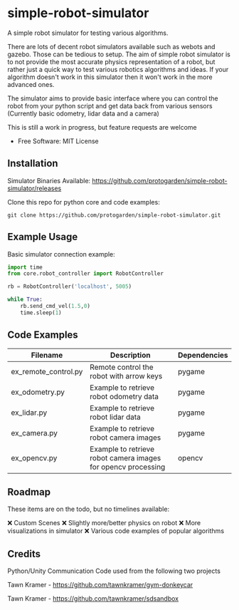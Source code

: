 # simple-robot-simulator

A simple robot simulator for testing various algorithms. 

There are lots of decent robot simulators available such as webots and gazebo. Those can be tedious to setup. The aim of simple robot simulator is to not provide the most accurate physics representation of a robot, but rather just a quick way to test various robotics algorithms and ideas. If your algorithm doesn't work in this simulator then it won't work in the more advanced ones. 

The simulator aims to provide basic interface where you can control the robot from your python script and get data back from various sensors (Currently basic odometry, lidar data and a camera)

This is still a work in progress, but feature requests are welcome

- Free Software: MIT License

## Installation

Simulator Binaries Available: https://github.com/protogarden/simple-robot-simulator/releases

Clone this repo for python core and code examples:

```shell
git clone https://github.com/protogarden/simple-robot-simulator.git
```

## Example Usage

Basic simulator connection example:

```python
import time
from core.robot_controller import RobotController

rb = RobotController('localhost', 5005)

while True:
    rb.send_cmd_vel(1.5,0)
    time.sleep(1)
```

## Code Examples

| Filename | Description | Dependencies |
|----------|-------------|--------------|
| ex_remote_control.py | Remote control the robot with arrow keys | pygame |
| ex_odometry.py | Example to retrieve robot odometry data | pygame |
| ex_lidar.py | Example to retrieve robot lidar data  | pygame |
| ex_camera.py | Example to retrieve robot camera images | pygame |
| ex_opencv.py | Example to retrieve robot camera images for opencv processing | opencv |


## Roadmap

These items are on the todo, but no timelines available:

:x: Custom Scenes
:x: Slightly more/better physics on robot
:x: More visualizations in simulator
:x: Various code examples of popular algorithms

## Credits

Python/Unity Communication Code used from the following two projects

Tawn Kramer - <https://github.com/tawnkramer/gym-donkeycar>

Tawn Kramer - <https://github.com/tawnkramer/sdsandbox>